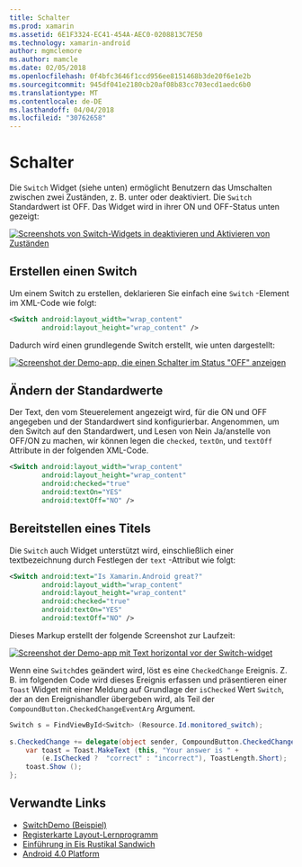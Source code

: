 ```yaml
---
title: Schalter
ms.prod: xamarin
ms.assetid: 6E1F3324-EC41-454A-AEC0-0208813C7E50
ms.technology: xamarin-android
author: mgmclemore
ms.author: mamcle
ms.date: 02/05/2018
ms.openlocfilehash: 0f4bfc3646f1ccd956ee8151468b3de20f6e1e2b
ms.sourcegitcommit: 945df041e2180cb20af08b83cc703ecd1aedc6b0
ms.translationtype: MT
ms.contentlocale: de-DE
ms.lasthandoff: 04/04/2018
ms.locfileid: "30762658"
---
```

# <a name="switch"></a>Schalter

Die `Switch` Widget (siehe unten) ermöglicht Benutzern das Umschalten zwischen zwei Zuständen, z. B. unter oder deaktiviert. Die `Switch` Standardwert ist OFF. Das Widget wird in ihrer ON und OFF-Status unten gezeigt:

[![Screenshots von Switch-Widgets in deaktivieren und Aktivieren von Zuständen](switch-images/16-switch-onoff.png)](switch-images/16-switch-onoff.png#lightbox)


## <a name="creating-a-switch"></a>Erstellen einen Switch

Um einem Switch zu erstellen, deklarieren Sie einfach eine `Switch` -Element im XML-Code wie folgt:

```xml
<Switch android:layout_width="wrap_content"
        android:layout_height="wrap_content" />
```

Dadurch wird einen grundlegende Switch erstellt, wie unten dargestellt:

[![Screenshot der Demo-app, die einen Schalter im Status "OFF" anzeigen](switch-images/07-switch.png)](switch-images/07-switch.png#lightbox)


## <a name="changing-default-values"></a>Ändern der Standardwerte

Der Text, den vom Steuerelement angezeigt wird, für die ON und OFF angegeben und der Standardwert sind konfigurierbar. Angenommen, um den Switch auf den Standardwert, und Lesen von Nein Ja/anstelle von OFF/ON zu machen, wir können legen die `checked`, `textOn`, und `textOff` Attribute in der folgenden XML-Code.

```xml
<Switch android:layout_width="wrap_content"
        android:layout_height="wrap_content"
        android:checked="true"
        android:textOn="YES"
        android:textOff="NO" />
```



## <a name="providing-a-title"></a>Bereitstellen eines Titels

Die `Switch` auch Widget unterstützt wird, einschließlich einer textbezeichnung durch Festlegen der `text` -Attribut wie folgt:

```xml
<Switch android:text="Is Xamarin.Android great?"
        android:layout_width="wrap_content"
        android:layout_height="wrap_content"
        android:checked="true"
        android:textOn="YES"
        android:textOff="NO" />
```

Dieses Markup erstellt der folgende Screenshot zur Laufzeit:

[![Screenshot der Demo-app mit Text horizontal vor der Switch-widget](switch-images/08-switch.png)](switch-images/08-switch.png#lightbox)

Wenn eine `Switch`des geändert wird, löst es eine `CheckedChange` Ereignis.
Z. B. im folgenden Code wird dieses Ereignis erfassen und präsentieren einer `Toast` Widget mit einer Meldung auf Grundlage der `isChecked` Wert `Switch`, der an den Ereignishandler übergeben wird, als Teil der `CompoundButton.CheckedChangeEventArg` Argument.

```csharp
Switch s = FindViewById<Switch> (Resource.Id.monitored_switch);
           
s.CheckedChange += delegate(object sender, CompoundButton.CheckedChangeEventArgs e) {
    var toast = Toast.MakeText (this, "Your answer is " +
        (e.IsChecked ?  "correct" : "incorrect"), ToastLength.Short);
    toast.Show ();
};
```


## <a name="related-links"></a>Verwandte Links

- [SwitchDemo (Beispiel)](https://developer.xamarin.com/samples/monodroid/PlatformFeatures/ICS_Samples/SwitchDemo/)
- [Registerkarte Layout-Lernprogramm](~/android/user-interface/layouts/tab-layout/index.md)
- [Einführung in Eis Rustikal Sandwich](http://www.android.com/about/ice-cream-sandwich/)
- [Android 4.0 Platform](http://developer.android.com/sdk/android-4.0.html)
